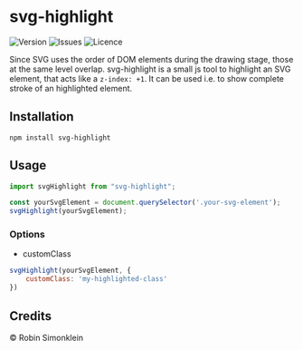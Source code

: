 # svg-highlight
![Version](https://img.shields.io/npm/v/svg-highlight)
![Issues](https://img.shields.io/github/issues/robinsimonklein/svg-highlight)
![Licence](https://img.shields.io/github/license/robinsimonklein/svg-highlight)

Since SVG uses the order of DOM elements during the drawing stage, those at the same level overlap.
svg-highlight is a small js tool to highlight an SVG element, that acts like a `z-index: +1`.
It can be used i.e. to show complete stroke of an highlighted element.

## Installation

```shell
npm install svg-highlight
```

## Usage

```javascript
import svgHighlight from "svg-highlight";

const yourSvgElement = document.querySelector('.your-svg-element');
svgHighlight(yourSvgElement);
```

### Options

- customClass
```javascript
svgHighlight(yourSvgElement, {
    customClass: 'my-highlighted-class'
})
```

## Credits

© Robin Simonklein
